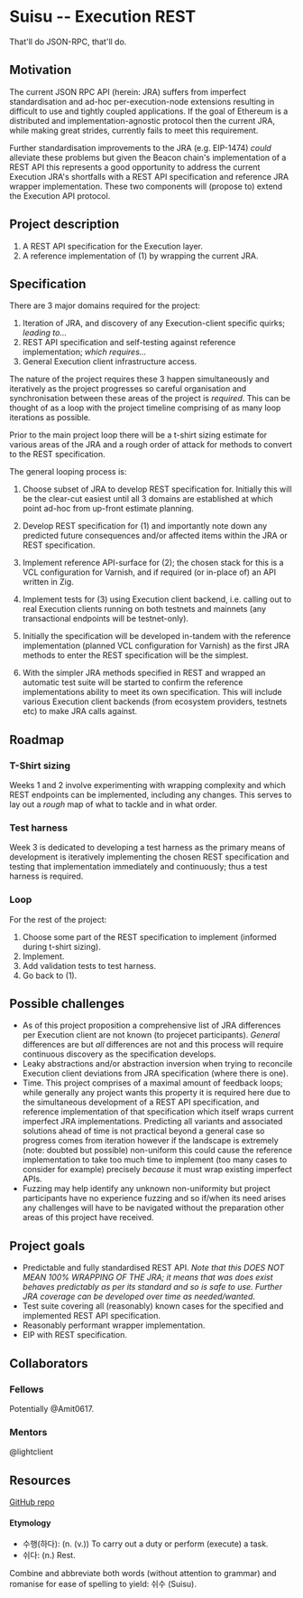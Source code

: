 # Suisu -- Execution REST

That'll do JSON-RPC, that'll do.

## Motivation

The current JSON RPC API (herein: JRA) suffers from imperfect standardisation and ad-hoc per-execution-node extensions
resulting in difficult to use and tightly coupled applications. If the goal of Ethereum is a distributed and
implementation-agnostic protocol then the current JRA, while making great strides, currently fails to meet this requirement.

Further standardisation improvements to the JRA (e.g. EIP-1474) _could_ alleviate these problems but given the Beacon chain's implementation
of a REST API this represents a good opportunity to address the current Execution JRA's shortfalls with a REST API
specification and reference JRA wrapper implementation. These two components will (propose to) extend the Execution
API protocol.

## Project description

1. A REST API specification for the Execution layer.
2. A reference implementation of (1) by wrapping the current JRA.

## Specification

There are 3 major domains required for the project:

1. Iteration of JRA, and discovery of any Execution-client specific quirks; _leading to..._
2. REST API specification and self-testing against reference implementation; _which requires..._
3. General Execution client infrastructure access.

The nature of the project requires these 3 happen simultaneously and iteratively as the project progresses so careful organisation and synchronisation between these areas of the project is _required_. This can be thought of as a loop with the project timeline comprising of as many loop iterations as possible.

Prior to the main project loop there will be a t-shirt sizing estimate for various areas of the JRA and a rough order of attack for methods to convert to the REST specification.

The general looping process is:

1. Choose subset of JRA to develop REST specification for. Initially this will be the clear-cut easiest until all 3 domains are established at which point ad-hoc from up-front estimate planning.
2. Develop REST specification for (1) and importantly note down any predicted future consequences and/or affected items within the JRA or REST specification.
3. Implement reference API-surface for (2); the chosen stack for this is a VCL configuration for Varnish, and if required (or in-place of) an API written in Zig.
4. Implement tests for (3) using Execution client backend, i.e. calling out to real Execution clients running on both testnets and mainnets (any transactional endpoints will be testnet-only).

1. Initially the specification will be developed in-tandem with the reference implementation (planned VCL configuration for Varnish) as the first JRA methods to enter the REST specification will be the simplest.
2. With the simpler JRA methods specified in REST and wrapped an automatic test suite will be started to confirm the reference implementations ability to meet its own specification. This will include various Execution client backends (from ecosystem providers, testnets etc) to make JRA calls against.

## Roadmap

### T-Shirt sizing

Weeks 1 and 2 involve experimenting with wrapping complexity and which REST endpoints can be implemented, including any changes. This serves to lay out a _rough_ map of what to tackle and in what order.

### Test harness

Week 3 is dedicated to developing a test harness as the primary means of development is iteratively implementing the chosen REST specification and testing that implementation immediately and continuously; thus a test harness is required.

### Loop

For the rest of the project:
1. Choose some part of the REST specification to implement (informed during t-shirt sizing).
2. Implement.
3. Add validation tests to test harness.
4. Go back to (1).

## Possible challenges

- As of this project proposition a comprehensive list of JRA differences per Execution client are not known (to projecet participants). _General_ differences are but _all_ differences are not and this process will require continuous discovery as the specification develops.
- Leaky abstractions and/or abstraction inversion when trying to reconcile Execution client deviations from JRA specification (where there is one).
- Time. This project comprises of a maximal amount of feedback loops; while generally any project wants this property it is required here due to the simultaneous development of a REST API specification, and reference implementation of that specification which itself wraps current imperfect JRA implementations. Predicting all variants and associated solutions ahead of time is not practical beyond a general case so progress comes from iteration however if the landscape is extremely (note: doubted but possible) non-uniform this could cause the reference implementation to take too much time to implement (too many cases to consider for example) precisely _because_ it must wrap existing imperfect APIs.
- Fuzzing may help identify any unknown non-uniformity but project participants have no experience fuzzing and so if/when its need arises any challenges will have to be navigated without the preparation other areas of this project have received.

## Project goals

- Predictable and fully standardised REST API. _Note that this DOES NOT MEAN 100% WRAPPING OF THE JRA; it means that was does exist behaves predictably as per its standard and so is safe to use. Further JRA coverage can be developed over time as needed/wanted_.
- Test suite covering all (reasonably) known cases for the specified and implemented REST API specification.
- Reasonably performant wrapper implementation.
- EIP with REST specification.

## Collaborators

### Fellows 

Potentially @Amit0617.

### Mentors

@lightclient

## Resources

[GitHub repo](https://github.com/tsujp/execution_rest)

#### Etymology

- 수행(하다): (n. (v.)) To carry out a duty or perform (execute) a task.
- 쉬다: (n.) Rest.

Combine and abbreviate both words (without attention to grammar) and romanise for
ease of spelling to yield: 쉬수 (Suisu).
